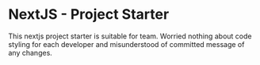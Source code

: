 # NextJS - Project Starter

This nextjs project starter is suitable for team. Worried nothing about code styling for each developer and misunderstood of committed message of any changes.